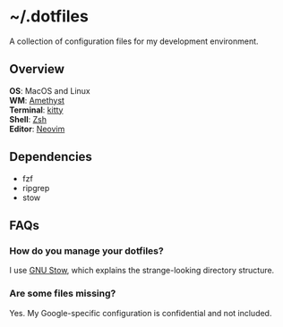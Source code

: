 # ~/.dotfiles

A collection of configuration files for my development environment.

## Overview

**OS**: MacOS and Linux  
**WM**: [Amethyst](https://github.com/ianyh/Amethyst)  
**Terminal**: [kitty](https://sw.kovidgoyal.net/kitty)  
**Shell**: [Zsh](https://www.zsh.org/)  
**Editor**: [Neovim](https://neovim.io)  

## Dependencies

* fzf
* ripgrep
* stow

## FAQs

### How do you manage your dotfiles?
I use [GNU Stow](https://www.gnu.org/software/stow/manual/stow.html), which
explains the strange-looking directory structure.

### Are some files missing?
Yes. My Google-specific configuration is confidential and not included.

